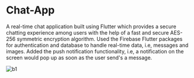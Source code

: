 # Chat-App
A real-time chat application built using Flutter which provides a secure chatting experience among users with the help of a fast and secure AES-256 symmetric encryption algorithm. 
Used the Firebase Flutter packages for authentication and database to handle real-time data, i.e, messages and images.
Added the push notification functionality, i.e, a notification on the screen would pop up as soon as the user send's a message. 


![b1](https://user-images.githubusercontent.com/46028802/137002430-5055aa61-9ad4-41f6-a2e7-6328d4161526.png)
